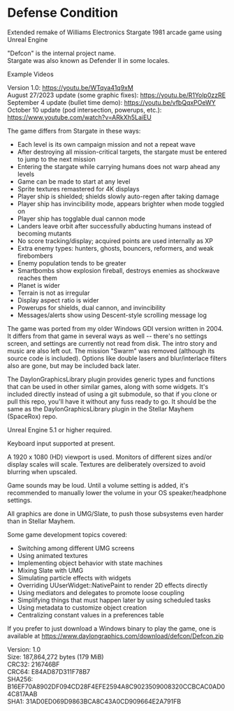 # Defense Condition
Extended remake of Williams Electronics Stargate 1981 arcade game using Unreal Engine

"Defcon" is the internal project name.  
Stargate was also known as Defender II in some locales.

Example Videos

Version 1.0: https://youtu.be/WTqya41q9xM  
August 27/2023 update (some graphic fixes): https://youtu.be/R1Yolp0zzRE  
September 4 update (bullet time demo): https://youtu.be/vfbQqxPOeWY  
October 10 update (pod intersection, powerups, etc.): https://www.youtube.com/watch?v=ARkXh5LaiEU

The game differs from Stargate in these ways:
- Each level is its own campaign mission and not a repeat wave  
- After destroying all mission-critical targets, the stargate must be entered to jump to the next mission  
- Entering the stargate while carrying humans does not warp ahead any levels  
- Game can be made to start at any level  
- Sprite textures remastered for 4K displays  
- Player ship is shielded; shields slowly auto-regen after taking damage  
- Player ship has invincibility mode, appears brighter when mode toggled on  
- Player ship has togglable dual cannon mode  
- Landers leave orbit after successfully abducting humans instead of becoming mutants  
- No score tracking/display; acquired points are used internally as XP  
- Extra enemy types: hunters, ghosts, bouncers, reformers, and weak firebombers  
- Enemy population tends to be greater  
- Smartbombs show explosion fireball, destroys enemies as shockwave reaches them  
- Planet is wider  
- Terrain is not as irregular  
- Display aspect ratio is wider  
- Powerups for shields, dual cannon, and invincibility  
- Messages/alerts show using Descent-style scrolling message log

The game was ported from my older Windows GDI version written in 2004.
It differs from that game in several ways as well -- there's no
settings screen, and settings are currently not read from disk.
The intro story and music are also left out. The mission "Swarm"
was removed (although its source code is included). Options like
double lasers and blur/interlace filters also are gone, but may
be included back later.

The DaylonGraphicsLibrary plugin provides generic types and functions
that can be used in other similar games, along with some widgets.
It's included directly instead of using a git submodule, so 
that if you clone or pull this repo, you'll have it without any fuss
ready to go. It should be the same as the DaylonGraphicsLibrary plugin
in the Stellar Mayhem (SpaceRox) repo.

Unreal Engine 5.1 or higher required.

Keyboard input supported at present.

A 1920 x 1080 (HD) viewport is used. Monitors of different sizes and/or display scales will scale. Textures are deliberately oversized to avoid blurring when upscaled.

Game sounds may be loud. Until a volume setting is added, it's recommended to manually lower the volume in your OS speaker/headphone settings.

All graphics are done in UMG/Slate, to push those subsystems even harder than in Stellar Mayhem.

Some game development topics covered:
- Switching among different UMG screens  
- Using animated textures  
- Implementing object behavior with state machines  
- Mixing Slate with UMG  
- Simulating particle effects with widgets  
- Overriding UUserWidget::NativePaint to render 2D effects directly  
- Using mediators and delegates to promote loose coupling  
- Simplifying things that must happen later by using scheduled tasks  
- Using metadata to customize object creation  
- Centralizing constant values in a preferences table

If you prefer to just download a Windows binary to play the game, one is available at https://www.daylongraphics.com/download/defcon/Defcon.zip

Version: 1.0  
Size: 187,864,272 bytes (179 MiB)  
CRC32: 216746BF  
CRC64: E84AD87D311F78B7  
SHA256: B16EF70A8902DF094CD28F4EFE2594A8C9023509008320CCBCAC0AD04C817AAB  
SHA1: 31AD0ED069D9863BCA8C43A0CD909664E2A791FB
